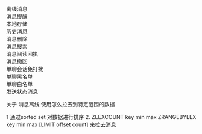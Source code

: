 离线消息	     
消息提醒	     
本地存储	     
历史消息	     
消息删除	     
消息搜索	     
消息阅读回执	     
消息撤回	     
单聊会话免打扰	     
单聊黑名单	     
单聊白名单	     
发送状态消息	     

关于 消息离线 使用怎么拉去到特定范围的数据

 1 通过sorted set 对数据进行排序
 2. ZLEXCOUNT key min max ZRANGEBYLEX key min max [LIMIT offset count] 来拉去消息